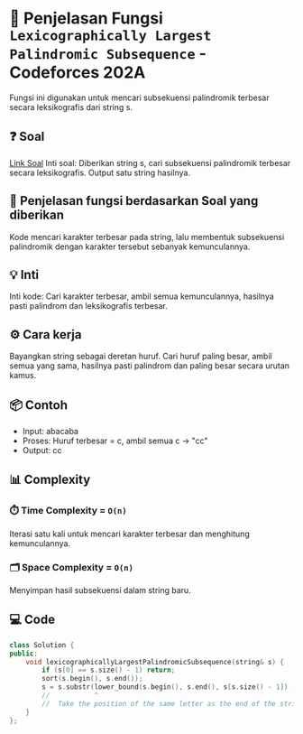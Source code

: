 # 📝 Penjelasan Fungsi `Lexicographically Largest Palindromic Subsequence` - Codeforces 202A

Fungsi ini digunakan untuk mencari subsekuensi palindromik terbesar secara leksikografis dari string s.

## ❓ Soal

[Link Soal](https://codeforces.com/problemset/problem/202/A)
Inti soal: Diberikan string s, cari subsekuensi palindromik terbesar secara leksikografis. Output satu string hasilnya.

## 🔗 Penjelasan fungsi berdasarkan Soal yang diberikan

Kode mencari karakter terbesar pada string, lalu membentuk subsekuensi palindromik dengan karakter tersebut sebanyak kemunculannya.

## 💡 Inti

Inti kode: Cari karakter terbesar, ambil semua kemunculannya, hasilnya pasti palindrom dan leksikografis terbesar.

## ⚙️ Cara kerja

Bayangkan string sebagai deretan huruf. Cari huruf paling besar, ambil semua yang sama, hasilnya pasti palindrom dan paling besar secara urutan kamus.

## 📦 Contoh

- Input: abacaba
- Proses: Huruf terbesar = c, ambil semua c → "cc"
- Output: cc

## 📊 Complexity

### ⏱️ Time Complexity = `O(n)`

Iterasi satu kali untuk mencari karakter terbesar dan menghitung kemunculannya.

### 🗂️ Space Complexity = `O(n)`

Menyimpan hasil subsekuensi dalam string baru.

## 💻 Code

```cpp []
class Solution {
public:
    void lexicographicallyLargestPalindromicSubsequence(string& s) {
        if (s[0] == s.size() - 1) return;
        sort(s.begin(), s.end());
        s = s.substr(lower_bound(s.begin(), s.end(), s[s.size() - 1]) - s.begin(), s[s.size() - 1]);
        //           ^                                                             ^
        //  Take the position of the same letter as the end of the string        End of the string
    }
};
```
